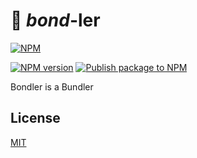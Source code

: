 # 🔫 _bond_-ler

[![NPM](https://nodei.co/npm/@fa7ad/bondler.png)](https://nodei.co/npm/@fa7ad/bondler/)

[![NPM version](https://img.shields.io/github/package-json/v/fa7ad/bondler)](https://www.npmjs.com/package/@fa7ad/bondler)
[![Publish package to NPM](https://github.com/fa7ad/bondler/actions/workflows/publish.yml/badge.svg)](https://github.com/fa7ad/bondler/actions/workflows/publish.yml)

Bondler is a Bundler

## License

[MIT](https://github.com/fa7ad/bondler/blob/master/LICENSE)

